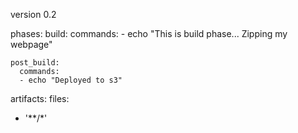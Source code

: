 version 0.2

phases:
  build:
    commands:
    - echo "This is build phase... Zipping my webpage"

    post_build:
      commands:
      - echo "Deployed to s3"
 artifacts:
   files:
   - '**/*'
